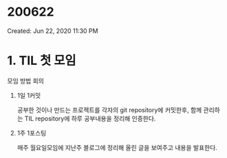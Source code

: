 # 200622

Created: Jun 22, 2020 11:30 PM

# 1. TIL 첫 모임

모임 방법 회의

1. 1일 1커밋

    공부한 것이나 만드는 프로젝트를 각자의 git repository에 커밋한후, 함께 관리하는 TIL repository에 하루 공부내용을 정리해 인증한다.

2. 1주 1포스팅

    매주 월요일모임에 지난주 블로그에 정리해 올린 글을 보여주고 내용을 발표한다.